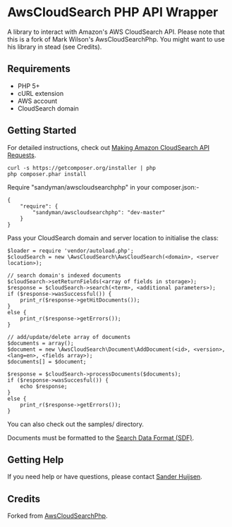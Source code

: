 # AwsCloudSearch PHP API Wrapper

A library to interact with Amazon's AWS CloudSearch API. Please note that this is a fork of Mark Wilson's AwsCloudSearchPhp. You might want to use his library in stead (see Credits).

## Requirements
* PHP 5+
* cURL extension
* AWS account
* CloudSearch domain

## Getting Started
For detailed instructions, check out [Making Amazon CloudSearch API Requests](http://docs.amazonwebservices.com/cloudsearch/latest/developerguide/APIReq.html).

    curl -s https://getcomposer.org/installer | php
    php composer.phar install

Require "sandyman/awscloudsearchphp" in your composer.json:-

    {
        "require": {
            "sandyman/awscloudsearchphp": "dev-master"
        }
    }

Pass your CloudSearch domain and server location to initialise the class:

    $loader = require 'vendor/autoload.php';
    $cloudSearch = new \AwsCloudSearch\AwsCloudSearch(<domain>, <server location>);

    // search domain's indexed documents
    $cloudSearch->setReturnFields(<array of fields in storage>);
    $response = $cloudSearch->search(<term>, <additional parameters>);
    if ($response->wasSuccessful()) {
        print_r($response->getHitDocuments());
    }
    else {
        print_r($response->getErrors());
    }

    // add/update/delete array of documents
    $documents = array();
    $document = new \AwsCloudSearch\Document\AddDocument(<id>, <version>, <lang=en>, <fields array>);
    $documents[] = $document;
    
    $response = $cloudSearch->processDocuments($documents);
    if ($response->wasSuccesful()) {
        echo $response;
    }
    else {
        print_r($response->getErrors());
    }

You can also check out the samples/ directory.

Documents must be formatted to the [Search Data Format (SDF)](http://docs.amazonwebservices.com/cloudsearch/latest/developerguide/GettingStartedSendData.html).

## Getting Help
If you need help or have questions, please contact [Sander Huijsen](http://twitter.com/ahuijsen).

## Credits
Forked from [AwsCloudSearchPhp](https://github.com/markwilson/AwsCloudSearchPhp).
